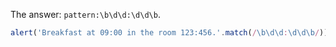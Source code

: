 The answer: `pattern:\b\d\d:\d\d\b`.

```js run
alert('Breakfast at 09:00 in the room 123:456.'.match(/\b\d\d:\d\d\b/)); // 09:00
```
